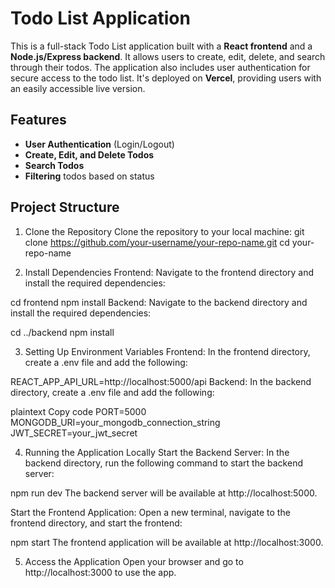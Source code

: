 # Todo List Application

This is a full-stack Todo List application built with a **React frontend** and a **Node.js/Express backend**. It allows users to create, edit, delete, and search through their todos. The application also includes user authentication for secure access to the todo list. It's deployed on **Vercel**, providing users with an easily accessible live version.

## Features
- **User Authentication** (Login/Logout)
- **Create, Edit, and Delete Todos**
- **Search Todos**
- **Filtering** todos based on status

## Project Structure
1. Clone the Repository
Clone the repository to your local machine:
git clone https://github.com/your-username/your-repo-name.git
cd your-repo-name

2. Install Dependencies
Frontend:
Navigate to the frontend directory and install the required dependencies:

cd frontend
npm install
Backend:
Navigate to the backend directory and install the required dependencies:

cd ../backend
npm install

3. Setting Up Environment Variables
Frontend:
In the frontend directory, create a .env file and add the following:

REACT_APP_API_URL=http://localhost:5000/api
Backend:
In the backend directory, create a .env file and add the following:

plaintext
Copy code
PORT=5000
MONGODB_URI=your_mongodb_connection_string
JWT_SECRET=your_jwt_secret

4. Running the Application Locally
Start the Backend Server:
In the backend directory, run the following command to start the backend server:

npm run dev
The backend server will be available at http://localhost:5000.

Start the Frontend Application:
Open a new terminal, navigate to the frontend directory, and start the frontend:

npm start
The frontend application will be available at http://localhost:3000.

5. Access the Application
Open your browser and go to http://localhost:3000 to use the app.
